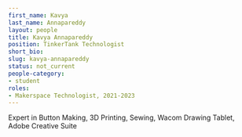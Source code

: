 ```yaml
---
first_name: Kavya
last_name: Annapareddy
layout: people
title: Kavya Annapareddy
position: TinkerTank Technologist
short_bio:
slug: kavya-annapareddy
status: not_current
people-category:
- student
roles:
- Makerspace Technologist, 2021-2023
---
```


Expert in Button Making, 3D Printing, Sewing, Wacom Drawing Tablet, Adobe Creative Suite
